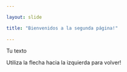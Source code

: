 ```yaml
---

layout: slide

title: "Bienvenidos a la segunda página!"
	
---
```

	
Tu texto

Utiliza la flecha hacia la izquierda para volver!

